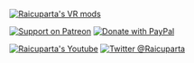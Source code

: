 [![Raicuparta's VR mods](https://img.shields.io/badge/Raicuparta's_VR_Mods-raicuparta.com-blue?style=flat-square&color=563397&logo=data%3Aimage%2Fpng%3Bbase64%2CiVBORw0KGgoAAAANSUhEUgAAABQAAAASCAMAAABsDg4iAAAAAXNSR0IB2cksfwAAAAlwSFlzAAALEwAACxMBAJqcGAAAApdQTFRFAAAA9sIq9sIq9sIq9sIq9sIq9sIq9sIq9sIq9sIq9sIq9sIq9sIq9sIq9sIq9sIq98Mp9sIq9sIq9sIq56xC4aJM3p1R1I5g%2Bscl9sIq9sIq2ZZYr1Wd9L8t8Lkz98Mpt2GQ0otj9sIq9sIq9sIq7bQ5pkirxXh4rVOe77c2p0qo5KZI9sIq9sIq9sIq9cErv26CoD60p0mprlOerlSe8bsx98Iq9sIq9sIq9sIq9sIq9sIq9sIq77wpzaEj9cIq874v6a8%2B7rY2zYNr6KxB9cEpim0XupMg9sIq9sIq9sIqyZ8jEg8EpYIc8b0t8r4w8b0y7ro46bU%2FoHwqDAkGZVAW9sIq9sIq9sIq9L8r7bcs4qsv2J4z16NXz5tlfFpPHRUOUj4lvYtw0pqC0pqIi2ZbGhMRlGxk3qKW%2BMUqs3M%2FqWc%2Bp2U9xohx2Z6T3KCV36OXv4uBUjw4HhYUonZuxI%2BEKx8deFhRZ0tG66yf97Sn4KCPtnVSsW9K6aiZ76%2Bi8bCj9LKlak5IV0A7vYmAzYCN7Xym4IqatIF7Vj876qqe6aqe9rSnxYNkz4xy9rSn9bOm46aa%2BLSnuoh%2Brmh48XOq7lyr7VWr7lqr7maq5n2hYkdDKB0b97Sn9bKk9rOm97Sn3KGVJxwapnlwTjY111aa7lWsx0iPKhkduYh%2F97Sn97Sn9bKma05IBwUFEw0NditV3U%2Bg41Gk7lWr3E%2BflzZtQBcuQi8s%2F8u897Sn97Sn97Sn5aebc1NOY0dDIg4YiFNeXyNEaTtJW0I%2BfVtUcVNN97Sn97Sn152R9LGlwIyC4KOX%2BLWo%2FLms97Sn97Sn97Sn97Sn97Sn97Sn97Sn97Sn97Sn97Sn97Sn97Sn97Sn97Sn97SnUVD75gAAAN10Uk5TAAIdZJytk1UUDXnm%2Fv%2F9xyIgu%2Fv%2F%2F%2F%2B0AkTi%2F%2F%2F%2F%2F%2F%2F%2F%2FCox6v%2F%2F%2F%2F%2F%2F%2F%2F99ATz%2F%2F%2F%2F%2F%2F%2F%2F%2F7qWYqooz5P%2F%2F%2F%2F%2F%2F%2F%2F%2F%2F%2F%2F%2F3v2zF%2F%2F%2F%2F%2F%2F%2F%2F%2F%2F%2F%2F708bBt%2F8%2F%2F%2F%2F%2F%2F%2F%2F%2F%2F%2F%2F%2F%2F%2F%2F%2F%2FhdC5n%2F%2F%2F%2F%2F%2F%2F%2F%2F%2F%2F%2F%2F%2F%2F%2F%2F%2F%2BUTe%2F%2F%2F%2F%2F%2F%2F%2F%2F%2F%2F%2F%2F%2F%2F%2F%2F%2F%2F%2F1mH%2F%2F%2F%2F%2F%2F%2F%2F%2F%2F%2F%2F%2F%2F%2F%2F%2F%2F%2F%2Fimj%2F%2F%2F%2F%2F%2F%2F%2F%2F%2F%2F%2F%2F%2FlEi8%2F%2F%2F%2F%2F%2F%2F%2F%2F%2F%2F%2F%2F%2F%2F3gwBav3%2F%2F%2F%2F%2F%2F%2F%2F%2F%2F%2Flkbu7%2F%2F%2F%2F%2F8QMCPsv598hDD0BwlKCTOQ4NJ5LvAAAAs0lEQVQYGQXBPSoAAACA0e9NUn6SFGXCYiAxipWUmQNYHMBkNzmAxQGYLWZmkgwWm6IkkZKF91QVwE9VqhqEwkeVqjF%2BB%2FzUIC%2BVaspXjQCeKjXrtZoEuF%2B41%2BLbV9UMAKy6q5YAuF5j66pqHQDO7AIAnJR9AABH6RAA4CAdAwDspVOAz2oUO%2Bncd0MAsJkueW7axTZgtdTlsMc%2BR%2F7m4X18pVQ3uK1a5nmjUtUDeJswV9U%2FPAYlllR%2F3sAAAAAASUVORK5CYII%3D)](https://raicuparta.com)

[![Support on Patreon](https://img.shields.io/badge/dynamic/json?style=for-the-badge&color=D93841&label=Patreon&logoColor=fff&query=data.attributes.patron_count&url=https%3A%2F%2Fwww.patreon.com%2Fapi%2Fcampaigns%2F7004713&logo=patreon)](https://www.patreon.com/raivr)
[![Donate with PayPal](https://img.shields.io/badge/PayPal-$$$-blue?style=for-the-badge&color=00457C&logo=data%3Aimage%2Fpng%3Bbase64%2CiVBORw0KGgoAAAANSUhEUgAAABwAAAAhCAMAAAD9NzvVAAAAAXNSR0IB2cksfwAAAAlwSFlzAAALEwAACxMBAJqcGAAAAZ5QTFRFAAAA%2F%2F%2F%2F%2F%2F%2F%2F%2F%2F%2F%2F%2F%2F%2F%2F%2F%2F%2F%2F%2F%2F%2F%2F%2F%2F%2F%2F%2F%2F%2F%2F%2F%2F%2F%2F%2F%2F%2F%2F%2F%2F%2F%2F%2F%2F%2F%2F%2F%2F%2F%2F%2F%2F%2F%2F%2F%2F%2F%2F%2F%2F%2F%2F%2F%2F%2F%2F%2F%2F%2F%2F%2F%2F%2F%2F%2F%2F%2F%2F%2F%2F%2F%2F%2F%2F%2F%2F%2F%2F%2F%2F%2F%2F%2F%2F%2F%2F%2F%2F%2F%2F%2F%2F%2F%2F%2F%2F%2F%2F%2F%2F%2F%2F%2F%2F%2F%2F%2F%2F%2F%2F%2F%2F%2F%2F%2F%2F%2F%2F%2F%2F%2F%2F%2F%2F%2F%2F%2F%2F%2F%2F%2F%2F%2F%2F%2F%2F%2F%2F%2F%2F%2F%2F%2F%2F%2F%2F%2F%2F%2F%2F%2F%2F%2F%2F%2F%2F%2F%2F%2F%2F%2F%2F%2F%2F%2F%2F%2F%2F%2F%2F%2F%2F%2F%2F%2F%2F%2F%2F%2F%2F%2F%2F%2F%2F%2F%2F%2F%2F%2F%2F%2F%2F%2F%2F%2F%2F%2F%2F%2F%2F%2F%2F%2F%2F%2F%2F%2F%2F%2F%2F%2F%2F%2F%2F%2F%2F%2F%2F%2F%2F%2F%2F%2F%2F%2F%2F%2F%2F%2F%2F%2F%2F%2F%2F%2F%2F%2F%2F%2F%2F%2F%2F%2F%2F%2F%2F%2F%2F%2F%2F%2F%2F%2F%2F%2F%2F%2F%2F%2F%2F%2F%2F%2F%2F%2F%2F%2F%2F%2F%2F%2F%2F%2F%2F%2F%2F%2F%2F%2F%2F%2F%2F%2F%2F%2F%2F%2F%2F%2F%2F%2F%2F%2F%2F%2F%2F%2F%2F%2F%2F%2F%2F%2F%2F%2F%2F%2F%2F%2F%2F%2F%2F%2F%2F%2F%2F%2F%2F%2F%2F%2F%2F%2F%2F%2F%2F%2F%2F%2F%2F%2F%2F%2F%2F%2F%2F%2F%2F%2F%2F%2F%2F%2F%2F%2F%2F%2F%2F%2F%2F%2F%2F%2F%2F%2F%2F%2F%2F%2F%2F%2F%2F%2F%2F%2F%2F%2F%2F%2F%2F%2F%2F%2F%2F%2F%2F%2F%2F%2F%2F%2F%2F%2F%2F%2F%2F%2F%2F%2F%2F%2F%2F%2F%2F%2F%2F%2F%2F%2F%2F%2F%2F%2F%2F%2F%2F%2F%2F%2F%2F%2F%2F%2F%2F%2F%2F%2F%2F%2F%2F%2F%2F%2F%2F%2F%2F%2F%2F%2F%2F%2F%2F%2F%2F%2F%2F%2F%2F%2F%2F%2F%2F%2F%2F%2F%2F%2F%2F%2F%2F%2F%2F%2F%2F%2F%2F%2F%2F%2F%2F%2F%2F%2F%2F%2F%2F%2F%2F%2F%2F%2F%2F%2F%2F%2F%2F%2F%2F%2F%2F%2F%2F%2F%2F%2F%2F%2F%2F%2F%2F%2F%2F%2F%2F%2F%2F%2F%2F%2F%2F%2F%2F%2F%2F%2F%2F%2F%2F%2F%2F%2F%2F%2F%2F%2F%2F%2F%2F%2F%2F%2F%2F%2F%2F%2F%2F%2F%2F%2F%2F%2F%2F%2F%2F%2F%2F2jFIFAAAAIp0Uk5TAE%2FH0tPU1dDJtH5FDL3%2F8ookBffjOR7%2BxkZbZIuMo6qczYIB8FM8jR%2F6F%2FV2pArggT8CuZQEv%2F0OzrEvXPjxIN%2F8vBHuMvlRCGZHtrK3q48TBjZhaocYKSgqMTtVhOu7Foj0PtHh87DKupYQJc%2F7qNgm5uozxa1LEnlASokdbuK1FTQs3nTtLWvW2bD6ewAAAYBJREFUeJxt0fk%2FAkEUAPBH7ZZrQgm5qo3kiKRcyVkUcuQIEcp93%2Fd99l%2FbZpaamvfLm33fz9t9bwdAjKxsmUwul3Mcz8kVypzcvHxIRgGiQ1VY9G%2FFapQempI%2F1GYYKi37e3N5JiKkk7CChZUSVrGwWsIaFuolNLDQKAgJE0wsrK0zJwauZ5mlwdjYJGItC5utLUgpYivDVDYbQiaANjsD2x1OhDoAOrsyrbvH1YuQG6CvP50GBodsw2LmADxumrz2kVEfbhB%2Fkr8U19SGsfEJe2BSNzU9o8cVUxBgljTMzS%2BEQotLy%2BEV5yqpRNYA1vFpI6qLKRTc5lbyyz5xzW183Antpo21ZwXYL8PHwMEhRUfHDWKj54R88rQl1c6C1sSdhM%2FxU8WFiizCGy6vzNc35DJvj3Dx7p60PEBqkJ3Q4xNOFj%2BFZEivw4yzxkPhMy7ywgtZXEshmWfsVYmzvpPCt%2FJEvEc%2FMH4KwAjXF8Ywy2CF3M03E39i8Xicj1ip4i%2BcY08HRSSK8AAAAABJRU5ErkJggg%3D%3D)](https://paypal.me/raicuparta/5usd)

[![Raicuparta's Youtube](https://img.shields.io/endpoint?color=AD1717&label=Youtube&logoColor=fff&style=for-the-badge&url=https%3A%2F%2Fyoutube-channel-badge-orpin.vercel.app%2Fapi%2Fsubscriber)](https://www.youtube.com/c/Raicuparta) [![Twitter @Raicuparta](https://img.shields.io/twitter/follow/Raicuparta?color=%231DA1F2&label=twitter&logo=twitter&logoColor=white&style=for-the-badge)](https://twitter.com/Raicuparta)
